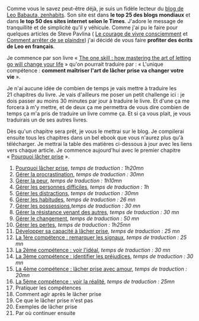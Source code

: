 <!-- 
.. title: Traduction du livre « The one skill » de zenhabits
.. slug: traduction-du-livre-the-one-skill-de-zenhabits
.. date: 2014-09-30 23:18:34+02:00
.. tags: Zen, Traduction, Zen habits
.. category: 
.. link: 
.. description: 
.. type: text
-->

Comme vous le savez peut-être déjà, je suis un fidèle lecteur du [blog de Leo Babauta, zenhabits](http://zenhabits.net/). Son site est dans __le top 25 des blogs mondiaux__ et dans __le top 50 des sites internet selon le Times__. J'adore le message de tranquillité et de simplicité qu'il y véhicule. Comme j'ai pu le faire pour quelques articles de Steve Pavlina ( [Le courage de vivre consciemment](/blog/le-courage-de-vivre-consciemment/) et [Comment arrêter de se plaindre](/blog/comment-arreter-de-se-plaindre/)) j'ai décidé de vous faire __profiter des écrits de Leo en français__.
<!-- TEASER_END -->
Je commence par son livre « [The one skill : how mastering the art of letting go will change your life](http://zenhabits.net/lg/) » qu'on pourrait traduire par : « L'unique compétence : __comment maîtriser l'art de lâcher prise va changer votre vie__ ».

Je n'ai aucune idée de combien de temps je vais mettre à traduire les 21 chapitres du livre. Je vais d'ailleurs me poser un petit challenge ici : je dois passer au moins 30 minutes par jour à traduire le livre. Et d'une ça me forcera à m'y mettre, et de deux ça me permettra de vous dire combien de temps ça m'a pris de traduire un livre comme ça. Et si ça vous plait, je vous traduirais un de ses autres livres.

Dès qu'un chapitre sera prêt, je vous le mettrai sur le blog. Je compilerai ensuite tous les chapitres dans un bel ebook que vous n'aurez plus qu'à télécharger. Je mettrai la table des matières ci-dessous à jour avec les liens vers chaque article. Je commence aujourd'hui avec le premier chapitre « [Pourquoi lâcher prise](/blog/pourquoi-lacher-prise/) ».

1. [Pourquoi lâcher prise](/blog/pourquoi-lacher-prise/), _temps de traduction : 1h20mn_
2. [Gérer la procrastination](/blog/gerer-la-procrastination/), _temps de traduction : 30mn_
3. [Gérer la peur](/blog/gerer-la-peur/), _temps de traduction : 1h10mn_
4. [Gérer les personnes difficiles](/blog/gerer-les-personnes-difficiles/), _temps de traduction : 1h_
5. [Gérer les distractions](/blog/gerer-les-distractions/), _temps de traduction : 30mn_
6. [Gérer les habitudes](/blog/gerer-les-habitudes/), _temps de traduction : 26 mn_
7. [Gérer les possessions](/blog/gerer-les-possessions/),_temps de traduction : 30 mn_
8. [Gérer la résistance venant des autres](/blog/gerer-la-resistance-de-la-part-des-autres/), _temps de traduction : 30 mn_
9. [Gérer le changement](/blog/gerer-le-changement/), _temps de traduction : 50 mn_
10. [Gérer les pertes](/blog/gerer-les-pertes/), _temps de traduction : 1h25mn_
11. [Développer sa capacité à lâcher prise](/blog/developper-sa-capacite-a-lacher-prise/), _temps de traduction : 25 mn_
12. [La 1ère compétence : remarquer les signaux](/blog/la-premiere-competence-remarquer-les-signaux/), _temps de traduction : 25 mn_
13. [La 2ème compétence : voir l'idéal](/blog/la-deuxieme-competence-reperer-lideal/), _temps de traduction : 30 mn_
14. [La 3ème compétence : identifier les préjudices](/blog/la-troisieme-competence-identifier-le-prejudice/), _temps de traduction : 30 mn_
15. [La 4ème compétence : lâcher prise avec amour](/blog/la-4eme-competence-lacher-prise-avec-amour/), _temps de traduction : 20mn_
16. [La 5ème compétence : voir la réalité](/blog/la-5eme-competence-voir-la-realite/), _temps de traduction : 25mn_
17. Pratiquer les compétences
18. Comment agir après le lâcher prise
19. Ce que le lâcher prise n'est pas
20. Exemples de lâcher prise
21. Par où continuer ensuite
